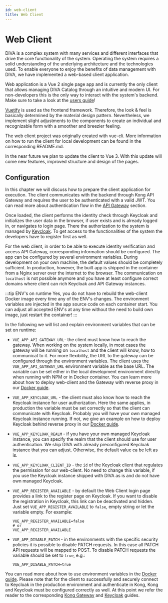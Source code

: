 ```yaml
---
id: web-client
title: Web Client
---
```


# Web Client

DIVA is a complex system with many services and different interfaces that drive the core functionality of the system.
Operating the system requires a solid understanding of the underlying architecture and the technologies used.
To enable everyone to enjoy the benefits of data management with DIVA, we have implemented a web-based client application.

<!-- <div class="flex justify-center">
    <img :src="$withBase('/assets/diva_client.png')" height="500" alt="DIVA Architecture">
</div> -->

Web application is a Vue 2 single page app and is currently the only client that allows managing DIVA Catalog through an 
intuitive and modern UI. For non-developers 
this is the only way to interact with the system's backend. Make sure to take a look at the [users guide](../../user-docs/introduction)!

[Vuetify](https://vuetifyjs.com/en/) is used as the frontend framework. Therefore, the look & feel is basically determined by the material design pattern. 
Nevertheless, we implement slight adjustments to the components to create an individual and recognizable form with a smoother and breezier feeling.

The web client project was originally created with vue-cli. More information on how to run the client for local development 
can be found in the corresponding README.md. 

In the near future we plan to update the client to Vue 3. With this update will come new features, improved structure and design of the pages.

## Configuration

In this chapter we will discuss how to prepare the client application for execution. 
The client communicates with the backend through Kong API Gateway and requires the user to be authenticated with a valid JWT.
You can read more about authentication flow in the [API Gateway](gateway) section.

Once loaded, the client performs the identity check through Keycloak and initializes the user data in the browser, if user exists
and is already logged in, or navigates to login page. There the authorization to the system is managed by [Keycloak](keycloak).
To get access to the functionalities of the system the developers have to register first as well.

For the web client, in order to be able to execute identity verification and access API Gateway, corresponding information
should be configured.
The app can be configured by several environment variables. During development on your own machine, the default values should be completely sufficient.
In production, however, the built app is shipped in the container from a Nginx server over the internet to the browser. The communication
on `localhost` is not possible anymore and you have at least configure correct domains where client can rich Keycloak and API Gateway 
instances.

:::tip ENV's on runtime
Yes, you do not have to rebuild the web-client Docker image every time any of the ENV's changes. The environment variables are injected
in the app source code on each container start. You can adjust all accepted ENV's at any time without the need to build own image, just restart the container!
:::

In the following we will list and explain environment variables that can be set on runtime:

+ `VUE_APP_API_GATEWAY_URL`- the client must know how to reach the gateway. When working on the system locally, in most cases the gateway will be running on `localhost`
and the client will know, how to communicat to it. For more flexibility, the URL to the gateway can be configured 
through the environment variables. The client uses the `VUE_APP_API_GATEWAY_URL` environment variable as the base URL.
The variable can be set either in the local development environment directly when running with NPM or in Docker container. You can
learn more about how to deploy web-client and the Gateway with reverse proxy in our [Docker guide](../../deployment/docker#deployment-with-nginx-reverse-proxy).

+ `VUE_APP_KEYCLOAK_URL`  <Badge type="tip" text="v2.2.0" vertical="middle" /> - the client must also know how to reach the Keycloak instance for user authorization. 
Here the same applies, in production the variable must be set correctly so that the client can communicate with Keycloak. 
Probably you will have your own managed Keycloak instance running. If not, we give an example on how to deploy Keycloak behind reverse
proxy in our [Docker guide](../../deployment/docker#deployment-with-nginx-reverse-proxy). 
+ `VUE_APP_KEYCLOAK_REALM` <Badge type="tip" text="v2.2.0" vertical="middle" /> - if you have your own managed Keycloak instance, you can specify the realm that the client should
use for user authentication. We ship DIVA with already preconfigured Keycloak instance that you can adjust. Otherwise, the default value ca be left as is.
+ `VUE_APP_KEYCLOAK_CLIENT_ID` <Badge type="tip" text="v2.2.0" vertical="middle" /> - the `id` of the Keycloak client that regulates the permission for our web-client. 
No need to change this variable, if you use the Keycloak instance shipped with DIVA as is and do not have own managed Keycloak.
+ `VUE_APP_REGISTER_AVAILABLE` <Badge type="tip" text="v3" vertical="middle" /> - by default the Web Client login page provides
  a link to the register page on Keycloak. If you want to disable the registration in Keycloak, this link can be deactivated and hidden.
  Just set `VUE_APP_REGISTER_AVAILABLE` to `false`, empty string or let the variable empty. For example:
  ```
  VUE_APP_REGISTER_AVAILABLE=false
  # or
  VUE_APP_REGISTER_AVAILABLE
  ```
+ `VUE_APP_DISABLE_PATCH` <Badge type="tip" text="v3.3.1" vertical="middle" /> - in the environments with the specific security
  policies it is possible to disable PATCH requests. In this case all PATCH API requests will be mapped to POST. To disable PATCH requests
  the variable should be set to `true`, e.g.:
  ```
  VUE_APP_DISABLE_PATCH=true
  ```

You can read more about how to use environment variables in the [Docker guide](../../deployment/docker#environment-variables).
Please note that for the client to successfully and securely connect to Keycloak in the production environment and authenticate 
in Kong, Kong and Keycloak must be configured correctly as well. At this point we refer the reader to the corresponding 
[Kong Gateway](gateway) and [Keycloak](keycloak) guides.
